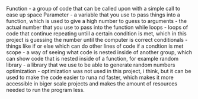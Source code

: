 Function - a group of code that can be called upon with a simple call to ease up space
Parameter - a variable that you use to pass things into a function, which is used to give a high number to guess to
arguments - the actual number that you use to pass into the function
while loops - loops of code that continue repeating untiil a certain condition is met, which in this project is guessing the number until the computer is correct
conditionals - things like if or else which can do other lines of code if a condtion is met
scope - a way of seeing what code is nested inside of another group, which can show code that is nested inside of a function, for example
random library - a library that we use to be able to generate random numbers
optimization - optimization was not used in this project, i think, but it can be used to make the code easier to runa nd faster, which makes it more accessible in biger scale projects and makes the amount of resources needed to run the program less.